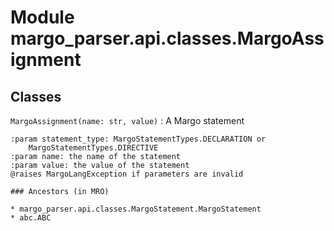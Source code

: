 Module margo_parser.api.classes.MargoAssignment
===============================================

Classes
-------

`MargoAssignment(name: str, value)`
:   A Margo statement
    
    :param statement_type: MargoStatementTypes.DECLARATION or
        MargoStatementTypes.DIRECTIVE
    :param name: the name of the statement
    :param value: the value of the statement
    @raises MargoLangException if parameters are invalid

    ### Ancestors (in MRO)

    * margo_parser.api.classes.MargoStatement.MargoStatement
    * abc.ABC